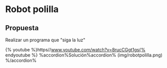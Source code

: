 
# Robot polilla

## Propuesta

Realizar un programa que "siga la luz"

{% youtube %}https//www.youtube.com/watch?v=8rucCGgt1gs{% endyoutube %}
%accordion%Solución%accordion%
(img/robotpolilla.png)
%/accordion%